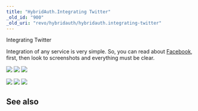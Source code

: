 ```yaml
---
title: "HybridAuth.Integrating Twitter"
_old_id: "900"
_old_uri: "revo/hybridauth/hybridauth.integrating-twitter"
---
```


Integrating Twitter

Integration of any service is very simple. So, you can read about [Facebook](/extras/revo/hybridauth/hybridauth.integrating-facebook), first, then look to screenshots and everything must be clear.

[![](/download/thumbnails/43417877/ha_tw1.png)](/download/attachments/43417877/ha_tw1.png) [![](/download/thumbnails/43417877/ha_tw2.png)](/download/attachments/43417877/ha_tw2.png) [![](/download/thumbnails/43417877/ha_tw3.png)](/download/attachments/43417877/ha_tw3.png)

[![](/download/thumbnails/43417877/ha_tw4.png)](/download/attachments/43417877/ha_tw4.png) [![](/download/thumbnails/43417877/ha_tw5.png)](/download/attachments/43417877/ha_tw5.png) [![](/download/thumbnails/43417877/ha_tw6.png)](/download/attachments/43417877/ha_tw6.png)

See also 
---------